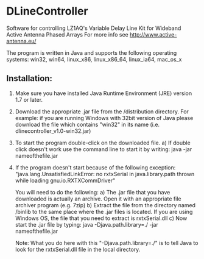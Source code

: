 DLineController
===============

Software for controlling LZ1AQ's Variable Delay Line Kit for Wideband Active Antenna Phased Arrays
For more info see http://www.active-antenna.eu/

The program is written in Java and supports the following operating systems:
win32, win64, linux_x86, linux_x86_64, linux_ia64, mac_os_x


Installation:
--------------

1) Make sure you have installed Java Runtime Environment (JRE) version 1.7 or later.
   
2) Download the appropriate .jar file from the /distribution directory.
   For example: if you are running Windows with 32bit version of Java please
   download the file which contains "win32" in its name (i.e. dlinecontroller_v1.0-win32.jar)

3) To start the program double-click on the downloaded file.
   a) If double click doesn't work use the command line to start it by writing:
      java -jar nameofthefile.jar

4) If the program doesn't start because of the following exception:
   "java.lang.UnsatisfiedLinkError: no rxtxSerial in java.library.path thrown while loading gnu.io.RXTXCommDriver"
   
   You will need to do the following:
   a) The .jar file that you have downloaded is actually an archive. Open it with an appropriate 
      file archiver program (e.g. 7zip)
   b) Extract the file from the directory named /binlib to the same place where the .jar files is located.
      If you are using Windows OS, the file that you need to extract is rxtxSerial.dll
   c) Now start the .jar file by typing:
      java -Djava.path.library=./  -jar nameofthefile.jar

      Note: What you do here with this "-Djava.path.library=./" is to tell Java to look for the 
            rxtxSerial.dll file in the local directory.